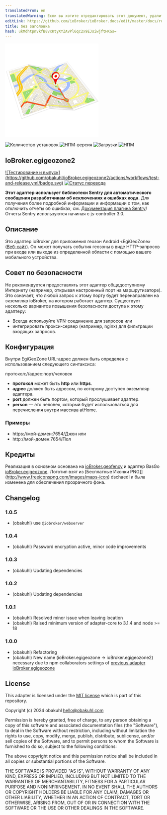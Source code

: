 ```yaml
---
translatedFrom: en
translatedWarning: Если вы хотите отредактировать этот документ, удалите поле «translationFrom», в противном случае этот документ будет снова автоматически переведен
editLink: https://github.com/ioBroker/ioBroker.docs/edit/master/docs/ru/adapterref/iobroker.egigeozone2/README.md
title: без заголовка
hash: ukMdhtpnvkfB8vxKtyXYZAvPl6qc2x9EJsiwjftHKGs=
---
```

![логотип](../../../en/adapterref/iobroker.egigeozone2/admin/egigeozone.png)

![Количество установок](http://iobroker.live/badges/egigeozone2-stable.svg)
![НПМ-версия](https://img.shields.io/npm/v/iobroker.egigeozone2.svg)
![Загрузки](https://img.shields.io/npm/dm/iobroker.egigeozone2.svg)
![НПМ](https://nodei.co/npm/iobroker.egigeozone2.png?downloads=true)

## IoBroker.egigeozone2
[![Тестирование и выпуск] (https://github.com/obakuhl/ioBroker.egigeozone2/actions/workflows/test-and-release.yml/badge.svg)](https://github.com/obakuhl/ioBroker.egigeozone2/actions/workflows/test-and-release.yml) [![Статус перевода](https://weblate.iobroker.net/widgets/adapters/-/egigeozone2/svg-badge.svg)](https://weblate.iobroker.net/engage/adapters/?utm_source=widget)

**Этот адаптер использует библиотеки Sentry для автоматического сообщения разработчикам об исключениях и ошибках кода.** Для получения более подробной информации и информации о том, как отключить отчеты об ошибках, см. [Документация плагина Sentry](https://github.com/ioBroker/plugin-sentry#plugin-sentry)! Отчеты Sentry используются начиная с js-controller 3.0.

## Описание
Это адаптер ioBroker для приложения геозон Android «EgiGeoZone» ([Веб-сайт](https://egigeozone.de/)). Он может получать события геозоны в виде HTTP-запросов при входе или выходе из определенной области с помощью вашего мобильного устройства.

## Совет по безопасности
Не рекомендуется предоставлять этот адаптер общедоступному Интернету (например, открывая настроенный порт на маршрутизаторе). Это означает, что любой запрос к этому порту будет перенаправлен на экземпляр ioBroker, на котором работает адаптер. Существует несколько вариантов повышения безопасности доступа к этому адаптеру:

* Всегда используйте VPN-соединение для запросов или
* интегрировать прокси-сервер (например, nginx) для фильтрации входящих запросов.

## Конфигурация
Внутри EgiGeoZone URL-адрес должен быть определен с использованием следующего синтаксиса:

протокол://адрес:порт/человек

* **протокол** может быть **http** или **https**.
* **адрес** должен быть адресом, по которому доступен экземпляр адаптера.
* **port** должен быть портом, который прослушивает адаптер.
* **person** — это человек, который будет использоваться для перечисления внутри массива atHome.

### Примеры
* https://мой-домен:7654/Джон или
* http://мой-домен:7654/Пол

## Кредиты
Реализация в основном основана на [ioBroker.geofency](https://github.com/ioBroker/ioBroker.geofency) и адаптер BasGo [ioBroker.egigeozone](https://github.com/BasGo/ioBroker.egigeozone). Логотип взят из [Бесплатные Иконки PNG]](http://www.freeiconspng.com/images/maps-icon) dschaedl и была изменена для обеспечения прозрачного фона.

## Changelog

### 1.0.5
* (obakuhl) use `@iobroker/webserver`

### 1.0.4
* (obakuhl) Password encryption active, minor code improvements

### 1.0.3
* (obakuhl) Updating dependencies

### 1.0.2
* (obakuhl) Updating dependencies

### 1.0.1
* (obakuhl) Resolved minor issue when leaving location 
* (obakuhl) Raised minimum version of adapter-core to 3.1.4 and node >= 18

### 1.0.0
* (obakuhl) Refactoring
* (obakuhl) New name (ioBroker.egigeozone -> ioBroker.egigeozone2) necessary due to npm collaborators settings of [previous adapter ioBroker.egigeozone](https://github.com/BasGo/ioBroker.egigeozone)

## License
This adapter is licensed under the [MIT license](../blob/master/LICENSE) which is part of this repository.

Copyright (c) 2024 obakuhl <hello@obakuhl.com>

Permission is hereby granted, free of charge, to any person obtaining a copy
of this software and associated documentation files (the "Software"), to deal
in the Software without restriction, including without limitation the rights
to use, copy, modify, merge, publish, distribute, sublicense, and/or sell
copies of the Software, and to permit persons to whom the Software is
furnished to do so, subject to the following conditions:

The above copyright notice and this permission notice shall be included in all
copies or substantial portions of the Software.

THE SOFTWARE IS PROVIDED "AS IS", WITHOUT WARRANTY OF ANY KIND, EXPRESS OR
IMPLIED, INCLUDING BUT NOT LIMITED TO THE WARRANTIES OF MERCHANTABILITY,
FITNESS FOR A PARTICULAR PURPOSE AND NONINFRINGEMENT. IN NO EVENT SHALL THE
AUTHORS OR COPYRIGHT HOLDERS BE LIABLE FOR ANY CLAIM, DAMAGES OR OTHER
LIABILITY, WHETHER IN AN ACTION OF CONTRACT, TORT OR OTHERWISE, ARISING FROM,
OUT OF OR IN CONNECTION WITH THE SOFTWARE OR THE USE OR OTHER DEALINGS IN THE
SOFTWARE.